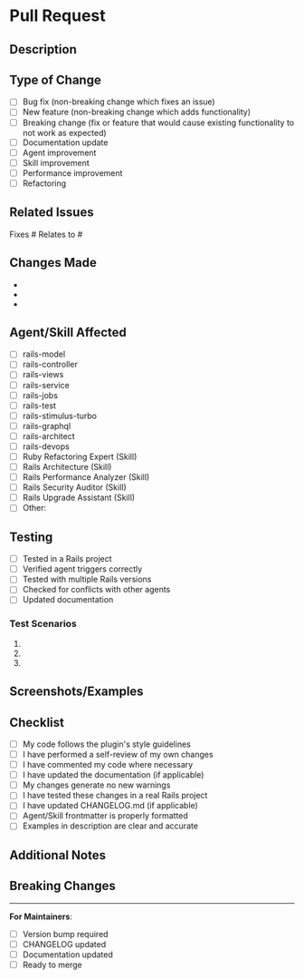 # Pull Request

## Description
<!-- Provide a clear description of what this PR does -->

## Type of Change
<!-- Check the relevant option(s) -->
- [ ] Bug fix (non-breaking change which fixes an issue)
- [ ] New feature (non-breaking change which adds functionality)
- [ ] Breaking change (fix or feature that would cause existing functionality to not work as expected)
- [ ] Documentation update
- [ ] Agent improvement
- [ ] Skill improvement
- [ ] Performance improvement
- [ ] Refactoring

## Related Issues
<!-- Link to any related issues -->
Fixes #
Relates to #

## Changes Made
<!-- List the specific changes made in this PR -->
-
-
-

## Agent/Skill Affected
<!-- If applicable, which agents or Skills does this affect? -->
- [ ] rails-model
- [ ] rails-controller
- [ ] rails-views
- [ ] rails-service
- [ ] rails-jobs
- [ ] rails-test
- [ ] rails-stimulus-turbo
- [ ] rails-graphql
- [ ] rails-architect
- [ ] rails-devops
- [ ] Ruby Refactoring Expert (Skill)
- [ ] Rails Architecture (Skill)
- [ ] Rails Performance Analyzer (Skill)
- [ ] Rails Security Auditor (Skill)
- [ ] Rails Upgrade Assistant (Skill)
- [ ] Other:

## Testing
<!-- Describe how you tested these changes -->
- [ ] Tested in a Rails project
- [ ] Verified agent triggers correctly
- [ ] Tested with multiple Rails versions
- [ ] Checked for conflicts with other agents
- [ ] Updated documentation

### Test Scenarios
<!-- Describe specific test scenarios -->
1.
2.
3.

## Screenshots/Examples
<!-- If applicable, add screenshots or examples of the changes -->

## Checklist
<!-- Ensure all items are checked before submitting -->
- [ ] My code follows the plugin's style guidelines
- [ ] I have performed a self-review of my own changes
- [ ] I have commented my code where necessary
- [ ] I have updated the documentation (if applicable)
- [ ] My changes generate no new warnings
- [ ] I have tested these changes in a real Rails project
- [ ] I have updated CHANGELOG.md (if applicable)
- [ ] Agent/Skill frontmatter is properly formatted
- [ ] Examples in description are clear and accurate

## Additional Notes
<!-- Any additional information that reviewers should know -->

## Breaking Changes
<!-- If this introduces breaking changes, describe them and the migration path -->

---

**For Maintainers**:
- [ ] Version bump required
- [ ] CHANGELOG updated
- [ ] Documentation updated
- [ ] Ready to merge
